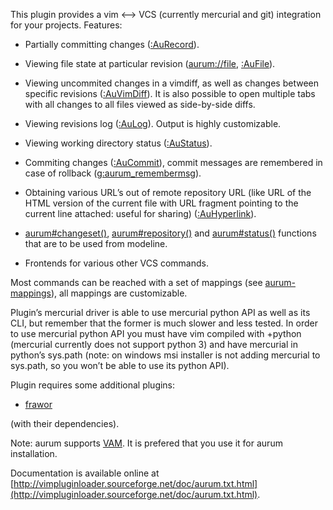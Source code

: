 
This plugin provides a vim <--> VCS (currently mercurial and git) integration 
for your projects. Features:

  - Partially committing changes ([:AuRecord](http://vimpluginloader.sourceforge.net/doc/aurum.txt.html#line350-0)).

  - Viewing file state at particular revision ([aurum://file](http://vimpluginloader.sourceforge.net/doc/aurum.txt.html#line581-0), [:AuFile](http://vimpluginloader.sourceforge.net/doc/aurum.txt.html#line155-0)).

  - Viewing uncommited changes in a vimdiff, as well as changes between 
    specific revisions ([:AuVimDiff](http://vimpluginloader.sourceforge.net/doc/aurum.txt.html#line390-0)). It is also possible to open multiple 
    tabs with all changes to all files viewed as side-by-side diffs.

  - Viewing revisions log ([:AuLog](http://vimpluginloader.sourceforge.net/doc/aurum.txt.html#line236-0)). Output is highly customizable.

  - Viewing working directory status ([:AuStatus](http://vimpluginloader.sourceforge.net/doc/aurum.txt.html#line354-0)).

  - Commiting changes ([:AuCommit](http://vimpluginloader.sourceforge.net/doc/aurum.txt.html#line96-0)), commit messages are remembered in case of 
    rollback ([g:aurum_remembermsg](http://vimpluginloader.sourceforge.net/doc/aurum.txt.html#line826-0)).

  - Obtaining various URL’s out of remote repository URL (like URL of the HTML 
    version of the current file with URL fragment pointing to the current line 
    attached: useful for sharing) ([:AuHyperlink](http://vimpluginloader.sourceforge.net/doc/aurum.txt.html#line186-0)).

  - [aurum#changeset()](http://vimpluginloader.sourceforge.net/doc/aurum.txt.html#line438-0), [aurum#repository()](http://vimpluginloader.sourceforge.net/doc/aurum.txt.html#line434-0) and [aurum#status()](http://vimpluginloader.sourceforge.net/doc/aurum.txt.html#line442-0) functions 
    that are to be used from modeline.

  - Frontends for various other VCS commands.

Most commands can be reached with a set of mappings (see [aurum-mappings](http://vimpluginloader.sourceforge.net/doc/aurum.txt.html#line723-0)), 
all mappings are customizable.


Plugin’s mercurial driver is able to use mercurial python API as well as its 
CLI, but remember that the former is much slower and less tested. In order to 
use mercurial python API you must have vim compiled with +python (mercurial 
currently does not support python 3) and have mercurial in python’s sys.path 
(note: on windows msi installer is not adding mercurial to sys.path, so you 
won’t be able to use its python API).


Plugin requires some additional plugins:

  - [frawor](https://bitbucket.org/ZyX_I/frawor)

(with their dependencies).


Note: aurum supports [VAM](https://github.com/MarcWeber/vim-addon-manager). It 
      is prefered that you use it for aurum installation.

Documentation is available online at [http://vimpluginloader.sourceforge.net/doc/aurum.txt.html](http://vimpluginloader.sourceforge.net/doc/aurum.txt.html).
